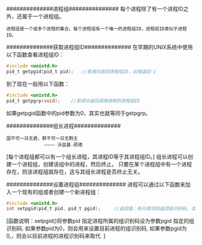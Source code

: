 ##############进程组###############
每个进程除了有一个进程ID之外，还属于一个进程组。
```text
进程组是一个或多个进程的集合。每个进程组有一个唯一的进程组ID，进程组ID类似于进程ID。
```


##############获取进程组ID##############
在早期的UNIX系统中使用以下函数查看进程组ID：
```c
#include <unistd.h>
pid_t getpgid(pid_t pid);	//若成功返回进程组ID，出错返回-1
```

到了现在一般用以下函数：
```c
#include <unistd.h>
pid_t getpgrp(void);	//若成功返回调用进程的进程组ID
```
如果getpgid函数中的pid参数为0，其实也就等同于getpgrp。



##############组长进程##############
```
国不可一日无君，群不可一日无群主
              ———— 沃兹基.硕德
```
[每个进程组都可以有一个组长进程，其进程ID等于其进程组ID。]
组长进程可以创建一个进程组，创建该组中的进程，然后终止。
只要在某个进程组中有一个进程存在，则该进程组就存在，这与其组长进程是否终止无关。



##############设置进程组##############
进程可以通过以下函数来加入一个现有的组或者创建一个新进程组：
```c
#include <unistd.h>
int setpgid(pid_t pid, pid_t pgid);		//返回值：执行成功则返回组识别码, 如果有错误则返回-1, 错误原因存于errno 中.
```
[函数说明：setpgid()将参数pid 指定进程所属的组识别码设为参数pgid 指定的组识别码. 
如果参数pid为0，则会用来设置目前进程的组识别码, 
如果参数pgid为0,，则会以目前进程的进程识别码来取代.
]



